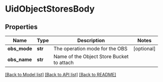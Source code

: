 # UidObjectStoresBody

## Properties
Name | Type | Description | Notes
------------ | ------------- | ------------- | -------------
**obs_mode** | **str** | The operation mode for the OBS | [optional] 
**obs_name** | **str** | Name of the Object Store Bucket to attach | 

[[Back to Model list]](../README.md#documentation-for-models) [[Back to API list]](../README.md#documentation-for-api-endpoints) [[Back to README]](../README.md)

